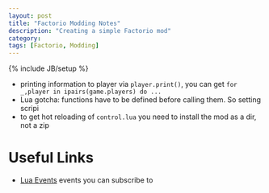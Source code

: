 ```yaml
---
layout: post
title: "Factorio Modding Notes"
description: "Creating a simple Factorio mod"
category:
tags: [Factorio, Modding]
---
```

{% include JB/setup %}

* printing information to player via `player.print()`, you can get `for _,player in ipairs(game.players) do ...`
* Lua gotcha: functions have to be defined before calling them. So setting scripi
* to get hot reloading of `control.lua` you need to install the mod as a dir, not a zip

# Useful Links

* [Lua Events](https://wiki.factorio.com/index.php?title=Lua/Events) events you can subscribe to
